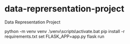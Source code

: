 # data-reprersentation-project
Data Representation Project

python -m venv venv
.\venv\scripts\activate.bat
pip install -r requirements.txt
set FLASK_APP=app.py
flask run
